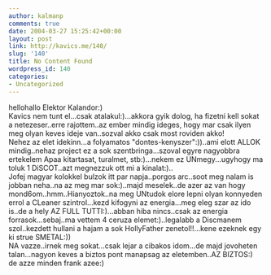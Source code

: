 ```yaml
---
author: kalmanp
comments: true
date: 2004-03-27 15:25:42+00:00
layout: post
link: http://kavics.me/140/
slug: '140'
title: No Content Found
wordpress_id: 140
categories:
- Uncategorized
---
```


hellohallo Elektor Kalandor:)  
Kavics nem tunt el...csak atalakul:)...akkora gyik dolog, ha fizetni kell sokat a netezeser..erre rajottem..az ember mindig ideges, hogy mar csak ilyen meg olyan keves ideje van..sozval akko csak most roviden akko!  
Nehez az elet idekinn...a folyamatos "dontes-kenyszer":))..ami elott ALLOK mindig..nehaz project ez a sok szentbringa...szoval egyre nagyobbra ertekelem Apaa kitartasat, turalmet, stb:)...nekem ez UNmegy...ugyhogy ma toluk 1 DiSCOT..azt megnezzuk ott mi a kinalat:)..  
Jofej magyar kolokkel bulzok itt par napja..porgos arc..soot meg nalam is jobban neha..na az meg mar sok:)..majd meselek..de azer az van hogy mond6om..hmm..Hianyoztok..na meg UNtudok elore lepni olyan konnyeden errol a CLeaner szintrol...kezd kifogyni az energia...meg eleg szar az ido is..de a hely AZ FULL TUTTI:)...abban hiba nincs..csak az energia forrasok...sebaj..ma vettem 4 ceruza elemet:)..legalabb a Discmanem szol..kezdett hullani a hajam a sok HollyFather zenetol!!...kene ezeknek egy ki strue SMETAL:))  
NA vazze..irnek meg sokat...csak lejar a cibakos idom...de majd jovoheten talan...nagyon keves a biztos pont manapsag az eletemben..AZ BIZTOS:)  
de azze minden frank azee:)
